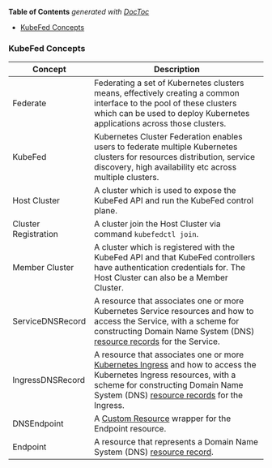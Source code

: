 <!-- START doctoc generated TOC please keep comment here to allow auto update -->
<!-- DON'T EDIT THIS SECTION, INSTEAD RE-RUN doctoc TO UPDATE -->
**Table of Contents**  *generated with [DocToc](https://github.com/thlorenz/doctoc)*

- [KubeFed Concepts](#kubefed-concepts)

<!-- END doctoc generated TOC please keep comment here to allow auto update -->

### KubeFed Concepts

| Concept              | Description                                                                                                                                                                                                                                                                                                         |
| -------------------- | ------------------------------------------------------------------------------------------------------------------------------------------------------------------------------------------------------------------------------------------------------------------------------------------------------------------- |
| Federate             | Federating a set of Kubernetes clusters means, effectively creating a common interface to the pool of these clusters which can be used to deploy Kubernetes applications across those clusters.                                                                                                                     |
| KubeFed           | Kubernetes Cluster Federation enables users to federate multiple Kubernetes clusters for resources distribution, service discovery, high availability etc across multiple clusters.                                                                                                                                 |
| Host Cluster         | A cluster which is used to expose the KubeFed API and run the KubeFed control plane.                                                                                                                                                                                                                          |
| Cluster Registration | A cluster join the Host Cluster via command `kubefedctl join`.                                                                                                                                                                                                                                                        |
| Member Cluster       | A cluster which is registered with the KubeFed API and that KubeFed controllers have authentication credentials for. The Host Cluster can also be a Member Cluster.                                                                                                                                           |
| ServiceDNSRecord     | A resource that associates one or more Kubernetes Service resources and how to access the Service, with a scheme for constructing Domain Name System (DNS) [resource records](https://www.ietf.org/rfc/rfc1035.txt) for the Service.                                                                                |
| IngressDNSRecord     | A resource that associates one or more [Kubernetes Ingress](https://kubernetes.io/docs/concepts/services-networking/ingress/) and how to access the Kubernetes Ingress resources, with a scheme for constructing Domain Name System (DNS) [resource records](https://www.ietf.org/rfc/rfc1035.txt) for the Ingress. |
| DNSEndpoint          | A [Custom Resource](https://kubernetes.io/docs/concepts/extend-kubernetes/api-extension/custom-resources/) wrapper for the Endpoint resource.                                                                                                                                                                       |
| Endpoint             | A resource that represents a Domain Name System (DNS) [resource record](https://www.ietf.org/rfc/rfc1035.txt).                                                                                                                                                                                                      |
